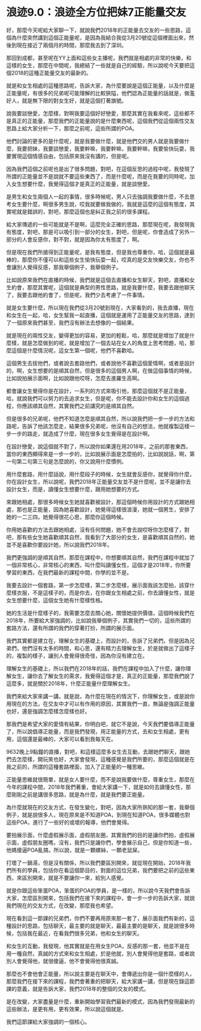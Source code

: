 # 浪迹9.0：浪迹全方位把妹7正能量交友

好，那麼今天呢給大家聊一下，就說我們2018年的正能量去交友的一些思路，這個為什麼突然講到這個正能量呢，是因為我結合我從3月20號從這個裡面出來，然後到現在接近了兩個月的時間，那麼我去到了深圳。

那回到成都，甚至呢在YY上面和這些女主播呢，我們就是相處的非常的快樂，和這樣的女生，那麼在中間呢，我總結了一些就是自己的經驗，所以說呢今天要把這個2018的這種正能量交友的最新的。

就是和女生相處的這種思路呢，告訴大家，為什麼要說是這個正能量，以及什麼是正能量呢，有很多的兄弟呢可能理解的比較狹隘，他們認為正能量的話就是，做濫好人，就是無下限的對女生好，就是這個打著旗號。

說我要談戀愛，怎麼樣，對啊我要這個好好戀愛，那麼其實在我看來呢，這些都不是真正的正能量，那麼我們的正能量說的是什麼東西呢，這個我們從這個兩性交友思路上給大家分析一下，那麼之前呢，這些所謂的POA。

他們討論的更多的是什麼呢，就是我要做什麼，就是他們交的男人就是我要做什麼，我要把妹，我要談戀愛，我要幹嘛，我要幹嘛，我要幹嘛，我要愉快玩耍，我要實現這個情感自由，包括原來我沒有講的，但是呢。

因為我們這個之前呢也是出了很多問題，對吧，在這個反思的過程中呢，我發現了所謂的正能量並不是說就不要這些東西了，而是什麼呢，而是在我要的同時呢，加入女生想要什麼，我覺得這個才是真正的正能量，就是談戀愛。

是男生和女生兩個人一起的事情，很多時候呢，男人只去強調我要做什麼，不去思考女生要什麼，啊很多男生說，哎我就要做我做的，我就是這麼的這個有態度，其實呢就是錯誤的，對吧，那麼這個也是糾正我之前的很多課程。

給大家傳遞的一些可能就是不是啊，這麼完全正確的思路，那麼現在呢，我發現我有態度，對吧，那是可以吸引到一部分的女生，對吧，但是呢，你會造成了另外一部分的人會反感你，對不對，就是因為你太有態度了，啊。

但是現在我們所搶得到正能量呢，是我有態度，但是我也尊重你，哈，這個就是最棒的，那麼你不僅可以和這些女生愉快玩耍一起，哎真的是交友快樂交友，你也不會讓別人覺得反感，那我舉個例子，我舉個例子。

比如說原來我們在直播的時候，我們就是這個去直播和女生聊天，對吧，直播和女生約會，那麼其實呢，這個就是典型的男性思路，就是我要什麼，我要去跟他聊天了，我要去跟他約會了，但是呢，我們少去考慮了一件事情。

就是女生要什麼，所以現在我們從3月20號到現在，大家看到的，我去直播，現在和女生在一起，哈，女生幫我一起直播，這個就是運用了正能量交友的思路，達到了一個原來我們甚至，我們沒有辦法去想像的一個結果。

就是現在的兩性交友，變得更加的容易，更加的輕鬆，哈，那麼就是增加了就是什麼樣，就是怎麼做到的呢，就是增加了一個去站在女人的角度上思考問題，哈，那麼這個是什麼情況呢，這女生第一個呢，他們不喜歡哈。

這個男生去拔他們，或者說去套路他們，或者說他不喜歡這個愛情啊，或者是設計的，啊，女生想要的是順其自然，但是很多的這個男人啊，在做這個事情的時候，比如說拍展示面啊，比如說跟他哎呀，怎麼去進羅生高啊。

都會讓女生覺得你是在設計，一系列的方式來吸引他，那麼這個就不是正能量，哈，就說我們可以努力的去追求女生，但是呢，你不能去設計你和女生的這個過程，你應該順其自然，其實我們之前講究的是順其自然。

但是很多的兄弟呢，他們不知道怎麼是順其自然，所以說我們把一步一步的方法和路呢，告訴了他該怎麼走，結果很多兄弟呢，他沒有自己的想法，他就複製這樣一步一步的路走，就造成了什麼，現在很多女生覺得是在設計啊。

在設計戀愛，說這個就不對了，所以說你如果還在用2018年，之前的那套東西，當你的東西顯得來是一步一步的，比如說展示面是怎麼拍的，比如說說話，啊，第一句第二句第三句是怎麼說的，你又說用什麼慣例。

用什麼套路，用什麼話說，用什麼段子的時候，女生就會反感你，就覺得你什麼，你在設計女生，所以說呢，我們2018年正能量交友並不是什麼呢，並不是讓你去設計女生，而是，讀懂女生想要什麼，跟用她想要的方式。

來跟她相處，那很多時候女生她就喜歡被設計，那這個時候你用設計的方式跟她相處，那也是正能量，因為她喜歡設計，她覺得這樣很浪漫，她就一個男生，安排了她的一二三四，她覺得很花心思，那麼你這個時候。

你用她喜歡的方法去跟她相處，沒有任何問題，她不會去說哎呀你怎麼樣了，對吧，那有些女生她喜歡順其自然，我看到了大部分的女生，是喜歡順其自然的，她並不是喜歡你要設計她，所以說我們2018年。

我們更強調的是順其自然，那麼在課程中，你想要順其自然，我們在課程中就加了一個非常核心，非常核心的東西，叫什麼叫讀懂女性，這個才是2018年，你所要學習的東西，在我們最新的課程中間，你學的並不是。

我要去設計一個套路，第一步怎麼樣，第二步怎麼樣，展示面我該怎麼拍，該穿什麼樣衣服，不是這樣子的，而是你去，在你跟女生相處之前，你去讀懂女性，就是女生想要什麼，這個女生她有什麼樣性格。

她的生活是什麼樣子的，我需要怎麼去關心她，關懷她提供價值，這個時候我們在2018年，所要給大家強調的，比如說我舉個例子，其實我們一切的，這些所謂的套路方法，還有所謂的我們的穿著打扮，所謂的展示面。

我們其實都是建立在，理解女生的基礎上，而設計的，告訴了兄弟們，但是因為兄弟們，他們沒有太多的時間，和心思，還有精力去理解女生，於是就做出了這樣子的，複製的樣子，讓別人會覺得很奇怪，因為你沒有建立在。

理解女生的基礎上，所以我們在2018年的話，我們在課程中加入了什麼，讓你理解女生，讓你去了解女生的需求，我覺得這個才是，真正的正能量，那麼我們說了這麼多，就是關於2018年，什麼正能量什麼理解女生。

我們來給大家來講一講，就是說，為什麼在現在的情況下，你理解女生，或是說你用現在的方法，在交友中才可以有作用的原因，其實我們一直，無論是強調正能量也好，還是強調怎麼樣怎麼樣也好。

那我們是希望大家的愛情有結果，你明白吧，就它不是說，今天我們要倡導正能量了，所以說倡導正能量，而是我們發現，用正能量的方式，去和女生相處，更有用，這個還是最棒的，大家可以看到我每天在。

9632晚上9點鐘的直播，對吧，和這樣這麼多女生去互動，去跟她們聊天，跟她們去怎麼樣，開玩笑也好，大家會發現，這種感覺是我們所要的，那麼這個就是在我之前的，所謂的這種套路裡面，加入了正能量的一種思維。

正能量思維就很簡單，就是女人要什麼，而不是說我要做什麼，尊重女生，那麼在今年的課程中間，2018年我們著重，會給大家講一下，就是如何去讀懂女性，那麼剛剛之前是講很多思路，就是為什麼，就是我們要正能量。

為什麼就現在的交友方式，在發生變化，對吧，因為大家所熟知的那一套，我舉個例子，就是說很多人，現在原來是不知道POA，到現在知道POA，很多媒體也對這些POA，進行了一些好的或壞的報導，他們會覺得。

要拍展示面，什麼虛假展示面，虛假朋友圈，其實我們的目的是讓你們拍，虛假展示面，虛假朋友圈嗎，沒有，我們只是讓你們，學會展示自己，但是你知道一些，他媽傻逼POA亂搞，所以說，就是一顆螺絲，一顆老鼠屎。

打壞了一鍋湯，但是沒有關係，所以我們要區別開來，就從現在開始，2018年我們所有的學員，包括你在看這個節目的，對面的這位兄弟，我們要把之前的這些東西，來區別開來，就是不要讓你一來，給別人感覺。

就是你跟這些笨蛋POA，笨蛋的POA的學員，是一樣的，所以說今天我們會告訴大家，怎麼區別開來，包括我們在接下來的課程中，會一步一步的告訴大家，就說我們現在的交友方式，在改變，那麼我也希望。

現在看到這一節課的兄弟們，你們不要再用原來那一套了，展示面我們有新的，這種設計的思路，包括聊天，最主要的就是聊天，最最主要的是聊天，就是說很多時候，包括我在最近，在看我們很多兄弟，他和女生的聊天。

和女生的互動，我發現，他其實就是在用女生POA，反感的那一套，他並不是在用一種自然，真誠的方式來和女生相處，於是他就，別人會覺得他是套路，或者說別人會覺得他，就很傻逼，他不會覺得他很真誠。

那麼也不會他會正能量，所以說主要是在聊天中，會傳遞出你是一個什麼樣的人，那麼我們在接下來的課程，我們會著重的把聊天，給大家講一講，但是現在錄這節課的意義，就是告訴大家，我們2018年的整個的交友的模式。

是在改變，大家盡量是什麼，重新開始學習我們最新的模式，因為我們發現最新的這些辦法，是更有用，更有效果，所以說這個就是。

我們這節課給大家強調的一個核心。